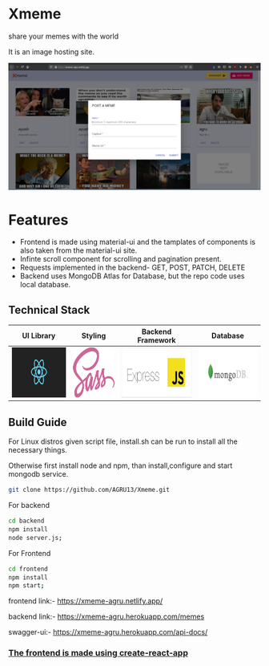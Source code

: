 # Xmeme
share your memes with the world

It is an image hosting site.

<img src="./images/site.png">

# Features
* Frontend is made using material-ui and the tamplates of components is also taken from the material-ui site.
* Infinte scroll component for scrolling and pagination present. 
* Requests implemented in the backend- GET, POST, PATCH, DELETE
* Backend uses MongoDB Atlas for Database, but the repo code uses local database.

## Technical Stack

|                  UI Library                   |                   Styling                    |              Backend Framework               |                   Database                   |
| :-------------------------------------------: | :------------------------------------------: | :------------------------------------------: | :------------------------------------------: |
| <img src="./images/react-logo.png" height="100px"> | <img src="./images/sass-logo.png" height="100px"> | <img src="./images/express.png" height="100px"> |<img src="./images/mongodb.svg" height="100px"> |

## Build Guide

For Linux distros given script file, install.sh can be run to install all the necessary things.

Otherwise first install node and npm, than install,configure and start mongodb service.

```bash
git clone https://github.com/AGRU13/Xmeme.git
```

For backend
```bash
cd backend
npm install
node server.js;
```

For Frontend
```bash
cd frontend
npm install
npm start;
```

frontend link:- https://xmeme-agru.netlify.app/

backend link:- https://xmeme-agru.herokuapp.com/memes

swagger-ui:- https://xmeme-agru.herokuapp.com/api-docs/

### [The frontend is made using create-react-app](https://github.com/facebook/create-react-app#creating-an-app)

